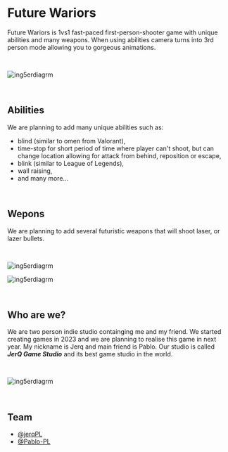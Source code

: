 # Future Wariors
 Future Wariors is 1vs1 fast-paced first-person-shooter game with unique abilities and many weapons. When using abilities camera turns into 3rd person mode allowing you to gorgeous animations.

<br>

![ing5erdiagrm](https://i.imgur.com/qDHDQHc.png)

<br>

## Abilities
 We are planning to add many unique abilities such as:
  - blind (similar to omen from Valorant), <br>
  - time-stop for short period of time where player can't shoot, but can change location allowing for attack from behind, reposition or escape, <br>
  - blink (similar to League of Legends), <br>
  - wall raising, <br>
  - and many more...

<br>

## Wepons
 We are planning to add several futuristic weapons that will shoot laser, or lazer bullets.

 <br>

![ing5erdiagrm](https://i.imgur.com/3qbzDHr.png)

![ing5erdiagrm](https://i.imgur.com/KD2glYa.jpg)

<br>

## Who are we?
We are two person indie studio containging me and my friend. We started creating games in 2023 and we are planning to realise this game in next year. My nickname is Jerq and main friend is Pablo. Our studio is called ***JerQ Game Studio*** and its best game studio in the world.

<br>

![ing5erdiagrm](https://i.imgur.com/2BP0M9B.png)

<br>


## Team

- [@jerqPL](https://github.com/jerqPL)
- [@Pablo-PL](https://github.com/Pablo-PL)
<br>  
